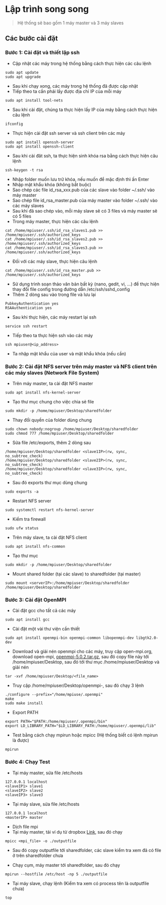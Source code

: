 # Lập trình song song

> Hệ thống sẽ bao gồm 1 máy master và 3 máy slaves

## Các bước cài đặt
### Bước 1: Cài đặt và thiết lập ssh
- Cập nhật các máy trong hệ thống bằng cách thực hiện các câu lệnh
```ssh
sudo apt update
sudo apt upgrade
```
- Sau khi chạy xong, các máy trong  hệ thống đã được cập nhật
- Tiếp theo ta cần phải lấy được địa chỉ IP của mỗi máy
```ssh
sudo apt install tool-nets
```
- Sau khi cài đặt, chúng ta thực hiện lấy IP của máy bằng cách thực hiện câu lệnh
```ssh
ifconfig
```
- Thực hiện cài đặt ssh server và ssh client trên các máy
```ssh
sudo apt install openssh-server
sudo apt install openssh-client
```
- Sau khi cài đăt ssh, ta thực hiện sinh khóa rsa bằng cách thực hiện câu lệnh

```ssh
ssh-keygen -t rsa
```

- Nhập folder muốn lưu trữ khóa, nếu muốn để mặc định thì ấn Enter
- Nhập mật khẩu khóa (không bắt buộc)
- Sao chép các file id_rsa_xxx.pub của các slave vào folder ~/.ssh/ vào máy master
- Sao chép file id_rsa_master.pub của máy master vào folder ~/.ssh/ vào các máy slaves
- Sau khi đã sao chép vào, mỗi máy slave sẽ có 3 files và máy master sẽ có 5 files
- Trong máy master, thực hiện các câu lệnh

```ssh
cat /home/mpiuser/.ssh/id_rsa_slaves1.pub >> /home/mpiuser/.ssh/authorized_keys
cat /home/mpiuser/.ssh/id_rsa_slaves2.pub >> /home/mpiuser/.ssh/authorized_keys
cat /home/mpiuser/.ssh/id_rsa_slaves3.pub >> /home/mpiuser/.ssh/authorized_keys
```

- Đối với các máy slave, thực hiện câu lệnh
```ssh
cat /home/mpiuser/.ssh/id_rsa_master.pub >> /home/mpiuser/.ssh/authorized_keys
```

- Sử dụng trình soạn thảo văn bản bất kỳ (nano, gedit, vi, ...) để thực hiện thay đổi file config trong đường dẫn /etc/ssh/sshd_config
- Thêm 2 dòng sau vào trong file và lưu lại

```ssh
PubkeyAuthentication yes
RSAAuthentication yes
```

- Sau khi thực hiện, các máy restart lại ssh 

```ssh
service ssh restart
```

- Tiếp theo ta thực hiện ssh vào các máy
```ssh
ssh mpiuser@<ip_address>
```
- Ta nhập mật khẩu của user và mật khẩu khóa (nếu cần)

### Bước 2: Cài đặt NFS server trên máy master và NFS client trên các máy slaves (Network File System)
- Trên máy master, ta cài đặt NFS master
```ssh
sudo apt install nfs-kernel-server
```

- Tạo thư mục chung cho việc chia sẻ file
```
sudo mkdir -p /home/mpiuser/Desktop/sharedfolder
```

- Thay đổi quyền của folder dùng chung
```
sudo chown nobody:nogroup /home/mpiuser/Desktop/sharedfolder
sudo chmod 777 /home/mpiuser/Desktop/sharedfolder
```

- Sửa file /etc/exports, thêm 2 dòng sau
```
/home/mpiuser/Desktop/sharedfolder <slave1IP>(rw, sync, no_subtree_check)
/home/mpiuser/Desktop/sharedfolder <slave2IP>(rw, sync, no_subtree_check)
/home/mpiuser/Desktop/sharedfolder <slave3IP>(rw, sync, no_subtree_check)
```

- Sau đó exports thư mục dùng chung
```
sudo exports -a
```

- Restart NFS server
```
sudo systemctl restart nfs-kernel-server
```

- Kiểm tra firewall
```
sudo ufw status
```

- Trên máy slave, ta cài đặt NFS client 
```ssh
sudo apt install nfs-common
```

- Tạo thư mục 
```
sudo mkdir -p /home/mpiuser/Desktop/sharedfolder
```

- Mount shared folder (tại các slave) to sharedfolder (tại master)
```
sudo mount <serverIP>:/home/mpiuser/Desktop/sharedfolder /home/mpiuser/Desktop/sharedfolder
```

### Bước 3: Cài đặt OpenMPI
- Cài đặt gcc cho tất cả các máy
```
sudo apt install gcc
```

- Cài đặt một vài thư viện cần thiết
```
sudo apt install openmpi-bin openmpi-common libopenmpi-dev libgtk2.0-dev
```

- Download và giải nén openmpi cho các máy, truy cập open-mpi.org, download open-mpi, [openmpi-5.0.2.tar.gz](https://download.open-mpi.org/release/open-mpi/v5.0/openmpi-5.0.2.tar.gz), sau đó copy file này tới /home/mpiuser/Desktop, sau đó tới thư mục /home/mpiuser/Desktop và giải nén
```
tar -xvf /home/mpiuser/Desktop/<file_name>
```

- Truy cập /home/mpiuser/Desktop/openmpi-<version>, sau đó chạy 3 lệnh
```
./configure --prefix="/home/mpiuse/.openmpi"
make
sudo make install
```
- Export PATH
```
export PATH="$PATH:/home/mpiuser/.openmpi/bin"
export LD_LIBRARY_PATH="$LD_LIBRARY_PATH:/home/mpiuser/.openmpi/lib"
```

- Test bằng cách chạy mpirun hoặc mpicc (Hệ thống biết có lệnh mpirun là được)
```
mpirun
```
### Bước 4: Chạy Test
- Tại máy master, sửa file /etc/hosts
```
127.0.0.1 localhost
<slaveIP1> slave1
<slaveIP2> slave2
<slaveIP3> slave3
```

- Tại máy slave, sửa file /etc/hosts
```
127.0.0.1 localhost
<masterIP> master
```

- Dịch file mpi
- Tại máy master, tải ví dụ từ dropbox [Link](https://www.youtube.com/redirect?event=video_description&redir_token=QUFFLUhqbTYtMXlGcHQ3NVRBRGdwTEp6RmRNb2lJUXhNd3xBQ3Jtc0ttU09LbkxldnJ0QklBNnlFOUpNM0FSdVRwV0lVY19QWUIwTG1DTXROQ25DY0V3UmZPaWZwYWNOZlZNYWdmMXRMWW5vcHJHaW1fMnVrLVJrNDVmSEdJaFk1NHdaWk5jeTBJc2o1NnIxSUJHNUdfc1BBSQ&q=https%3A%2F%2Fwww.dropbox.com%2Fsh%2Fmhwg5n9oajtme98%2FAAAAlCd5GQDRP9WdMe13Ydija%3Fdl%3D0%26preview%3Dmpi-prime.c&v=HLTm5-bVt7c), sau đó chạy
```
mpicc <mpi_file> -o ./outputfile
```
- Sau đó copy outputfile tới sharedfolder, các slave kiểm tra xem đã có file ở trên sharedfolder chưa

- Chạy cụm, máy master tới sharedfolder, sau đó chạy
```
mpirun --hostfile /etc/host -np 5 ./outputfile
```

- Tại máy slave, chạy lệnh (Kiểm tra xem có process tên là outputfile chưa)
```
top
```
